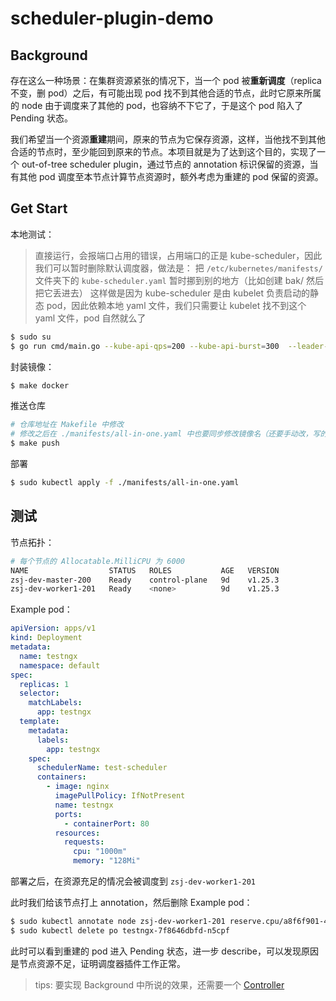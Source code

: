 # scheduler-plugin-demo

## Background

存在这么一种场景：在集群资源紧张的情况下，当一个 pod 被**重新调度**（replica 不变，删 pod）之后，有可能出现 pod 找不到其他合适的节点，此时它原来所属的 node 由于调度来了其他的 pod，也容纳不下它了，于是这个 pod 陷入了 Pending 状态。

我们希望当一个资源**重建**期间，原来的节点为它保存资源，这样，当他找不到其他合适的节点时，至少能回到原来的节点。本项目就是为了达到这个目的，实现了一个 out-of-tree scheduler plugin，通过节点的 annotation 标识保留的资源，当有其他 pod 调度至本节点计算节点资源时，额外考虑为重建的 pod 保留的资源。

## Get Start

本地测试：

> 直接运行，会报端口占用的错误，占用端口的正是 kube-scheduler，因此我们可以暂时删除默认调度器，做法是：
> 把 `/etc/kubernetes/manifests/` 文件夹下的 `kube-scheduler.yaml` 暂时挪到别的地方（比如创建 bak/ 然后把它丢进去）
> 这样做是因为 kube-scheduler 是由 kubelet 负责启动的静态 pod，因此依赖本地 yaml 文件，我们只需要让 kubelet 找不到这个 yaml 文件，pod 自然就么了

```bash
$ sudo su
$ go run cmd/main.go --kube-api-qps=200 --kube-api-burst=300  --leader-elect=false --profiling=false --authentication-kubeconfig=/etc/kubernetes/scheduler.conf --authorization-kubeconfig=/etc/kubernetes/scheduler.conf --kubeconfig=/etc/kubernetes/scheduler.conf  --config=/home/aiedge/github.com/scheduler-plugin-demo/manifests/noderesourcematch/scheduler-config.yaml
```

封装镜像：

```bash
$ make docker
```

推送仓库

```bash
# 仓库地址在 Makefile 中修改
# 修改之后在 ./manifests/all-in-one.yaml 中也要同步修改镜像名（还要手动改，写的有点瓦）
$ make push
```

部署

```bash
$ sudo kubectl apply -f ./manifests/all-in-one.yaml
```

## 测试

节点拓扑：
```bash
# 每个节点的 Allocatable.MilliCPU 为 6000
NAME                  STATUS   ROLES           AGE   VERSION
zsj-dev-master-200    Ready    control-plane   9d    v1.25.3
zsj-dev-worker1-201   Ready    <none>          9d    v1.25.3
```

Example pod：

```yaml
apiVersion: apps/v1
kind: Deployment
metadata:
  name: testngx
  namespace: default
spec:
  replicas: 1
  selector:
    matchLabels:
      app: testngx
  template:
    metadata:
      labels:
        app: testngx
    spec:
      schedulerName: test-scheduler
      containers:
        - image: nginx
          imagePullPolicy: IfNotPresent
          name: testngx
          ports:
            - containerPort: 80
          resources:
            requests:
              cpu: "1000m"
              memory: "128Mi"
```

部署之后，在资源充足的情况会被调度到 `zsj-dev-worker1-201`

此时我们给该节点打上 annotation，然后删除 Example pod：

```bash
$ sudo kubectl annotate node zsj-dev-worker1-201 reserve.cpu/a8f6f901-47c9-4475-b1f4-cac44597e173="5000m"
$ sudo kubectl delete po testngx-7f8646dbfd-n5cpf
```

此时可以看到重建的 pod 进入 Pending 状态，进一步 describe，可以发现原因是节点资源不足，证明调度器插件工作正常。

> tips: 要实现 Background 中所说的效果，还需要一个 [Controller](https://github.com/PyPotato/resource-reserving-controller)
